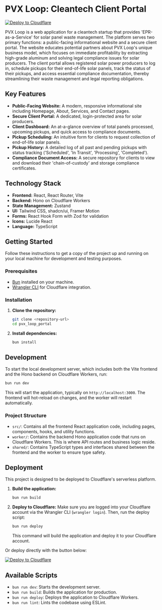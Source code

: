 # PVX Loop: Cleantech Client Portal

[![Deploy to Cloudflare](https://deploy.workers.cloudflare.com/button)](https://deploy.workers.cloudflare.com/?url=https://github.com/25CD3014/generated-app-20251025-202256)

PVX Loop is a web application for a cleantech startup that provides 'EPR-as-a-Service' for solar panel waste management. The platform serves two primary functions: a public-facing informational website and a secure client portal. The website educates potential partners about PVX Loop's unique business model, which focuses on immediate profitability by extracting high-grade aluminum and solving legal compliance issues for solar producers. The client portal allows registered solar power producers to log in, schedule pickups for their end-of-life solar panels, track the status of their pickups, and access essential compliance documentation, thereby streamlining their waste management and legal reporting obligations.

## Key Features

-   **Public-Facing Website:** A modern, responsive informational site including Homepage, About, Services, and Contact pages.
-   **Secure Client Portal:** A dedicated, login-protected area for solar producers.
-   **Client Dashboard:** An at-a-glance overview of total panels processed, upcoming pickups, and quick access to compliance documents.
-   **Pickup Scheduling:** An intuitive form for clients to request collection of end-of-life solar panels.
-   **Pickup History:** A detailed log of all past and pending pickups with status tracking ('Scheduled', 'In Transit', 'Processing', 'Completed').
-   **Compliance Document Access:** A secure repository for clients to view and download their 'chain-of-custody' and storage compliance certificates.

## Technology Stack

-   **Frontend:** React, React Router, Vite
-   **Backend:** Hono on Cloudflare Workers
-   **State Management:** Zustand
-   **UI:** Tailwind CSS, shadcn/ui, Framer Motion
-   **Forms:** React Hook Form with Zod for validation
-   **Icons:** Lucide React
-   **Language:** TypeScript

## Getting Started

Follow these instructions to get a copy of the project up and running on your local machine for development and testing purposes.

### Prerequisites

-   [Bun](https://bun.sh/) installed on your machine.
-   [Wrangler CLI](https://developers.cloudflare.com/workers/wrangler/install-and-update/) for Cloudflare integration.

### Installation

1.  **Clone the repository:**
    ```bash
    git clone <repository-url>
    cd pvx_loop_portal
    ```

2.  **Install dependencies:**
    ```bash
    bun install
    ```

## Development

To start the local development server, which includes both the Vite frontend and the Hono backend on Cloudflare Workers, run:

```bash
bun run dev
```

This will start the application, typically on `http://localhost:3000`. The frontend will hot-reload on changes, and the worker will restart automatically.

### Project Structure

-   `src/`: Contains all the frontend React application code, including pages, components, hooks, and utility functions.
-   `worker/`: Contains the backend Hono application code that runs on Cloudflare Workers. This is where API routes and business logic reside.
-   `shared/`: Contains TypeScript types and interfaces shared between the frontend and the worker to ensure type safety.

## Deployment

This project is designed to be deployed to Cloudflare's serverless platform.

1.  **Build the application:**
    ```bash
    bun run build
    ```

2.  **Deploy to Cloudflare:**
    Make sure you are logged into your Cloudflare account via the Wrangler CLI (`wrangler login`). Then, run the deploy script:
    ```bash
    bun run deploy
    ```
    This command will build the application and deploy it to your Cloudflare account.

Or deploy directly with the button below:

[![Deploy to Cloudflare](https://deploy.workers.cloudflare.com/button)](https://deploy.workers.cloudflare.com/?url=https://github.com/25CD3014/generated-app-20251025-202256)

## Available Scripts

-   `bun run dev`: Starts the development server.
-   `bun run build`: Builds the application for production.
-   `bun run deploy`: Deploys the application to Cloudflare Workers.
-   `bun run lint`: Lints the codebase using ESLint.